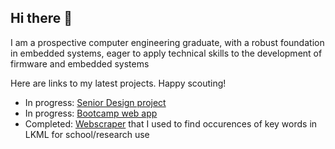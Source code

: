 ## Hi there 👋
I am a prospective computer engineering graduate, with a robust foundation in embedded systems, eager to apply technical skills to the development of firmware and embedded systems

Here are links to my latest projects. Happy scouting!
- In progress: [Senior Design project](https://github.com/boruchk/Tangelo-Magic-Hand)
- In progress: [Bootcamp web app](https://github.com/DailyCommuter/DailyCommuter)
- Completed: [Webscraper](https://github.com/boruchk/WebScraper) that I used to find occurences of key words in LKML for school/research use
